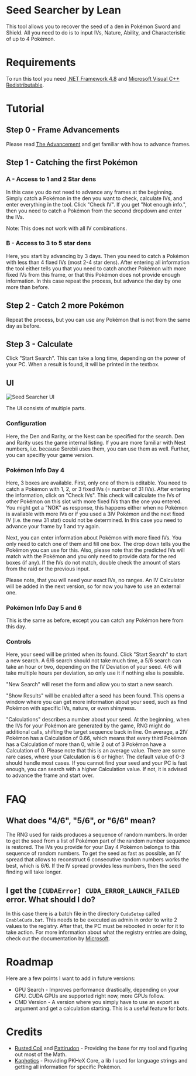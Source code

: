 # Seed Searcher by Lean
This tool allows you to recover the seed of a den in Pokémon Sword and Shield. All you need to do is to input IVs, Nature, Ability, and Characteristic of up to 4 Pokémon. 

# Requirements
To run this tool you need [.NET Framework 4.8](https://dotnet.microsoft.com/download/dotnet-framework/net48) and [Microsoft Visual C++ Redistributable](https://support.microsoft.com/en-gb/help/2977003/the-latest-supported-visual-c-downloads).

# Tutorial
## Step 0 - Frame Advancements
Please read [The Advancement](https://github.com/zaksabeast/PokemonRNGGuides/blob/add/swsh/raid/guides/swsh/en/Raid%20RNG.md#the-advancement) and get familiar with how to advance frames.

## Step 1 - Catching the first Pokémon 
### A - Access to 1 and 2 Star dens
In this case you do not need to advance any frames at the beginning. Simply catch a Pokémon in the den you want to check, calculate IVs, and enter everything in the tool. Click "Check IV". If you get "Not enough info.", then you need to catch a Pokémon from the second dropdown and enter the IVs.

Note: This does not work with all IV combinations.

### B - Access to 3 to 5 star dens 
Here, you start by advancing by 3 days. Then you need to catch a Pokémon with less than 4 fixed IVs (most 2-4 star dens). After entering all information the tool either tells you that you need to catch another Pokémon with more fixed IVs from this frame, or that this Pokémon does not provide enough information. In this case repeat the process, but advance the day by one more than before. 

## Step 2 - Catch 2 more Pokémon 
Repeat the process, but you can use any Pokémon that is not from the same day as before.

## Step 3 - Calculate
Click "Start Search". This can take a long time, depending on the power of your PC. When a result is found, it will be printed in the textbox.

## UI
![Seed Searcher UI](https://raw.githubusercontent.com/Leanny/SeedSearcher/master/images/screen.png "Seed Searcher UI")

The UI consists of multiple parts.
### Configuration
Here, the Den and Rarity, or the Nest can be specified for the search. Den and Rarity uses the game internal listing. If you are more familiar with Nest numbers, i.e. because Serebii uses them, you can use them as well. Further, you can specifiy your game version.

### Pokémon Info Day 4
Here, 3 boxes are available. First, only one of them is editable. You need to catch a Pokémon with 1, 2, or 3 fixed IVs (= number of 31 IVs). After entering the information, click on "Check IVs". This check will calculate the IVs of other Pokémon on this slot with more fixed IVs than the one you entered. You might get a "NOK" as response, this happens either when no Pokémon is available with more IVs or if you used a 3IV Pokémon and the next fixed IV (i.e. the new 31 stat) could not be determined. In this case you need to advance your frame by 1 and try again.

Next, you can enter information about Pokémon with more fixed IVs. You only need to catch one of them and fill one box. The drop down tells you the Pokémon you can use for this. Also, please note that the predicted IVs will match with the Pokémon and you only need to provide data for the red boxes (if any). If the IVs do not match, double check the amount of stars from the raid or the previous input. 

Please note, that you will need your exact IVs, no ranges. An IV Calculator will be added in the next version, so for now you have to use an external one.

### Pokémon Info Day 5 and 6
This is the same as before, except you can catch any Pokémon here from this day.

### Controls
Here, your seed will be printed when its found. Click "Start Search" to start a new search. A 6/6 search should not take much time, a 5/6 search can take an hour or two, depending on the IV Deviation of your seed. 4/6 will take multiple hours per deviation, so only use it if nothing else is possible.

"New Search" will reset the form and allow you to start a new search.

"Show Results" will be enabled after a seed has been found. This opens a window where you can get more information about your seed, such as find Pokémon with specific IVs, nature, or even shinyness.

"Calculations" describes a number about your seed. At the beginning, when the IVs for your Pokémon are generated by the game, RNG might do additional calls, shifting the target sequence back in line. On average, a 2IV Pokémon has a Calculation of 0.66, which means that every third Pokémon has a Calculation of more than 0, while 2 out of 3 Pokémon have a Calculation of 0. Please note that this is an average value. There are some rare cases, where your Calculation is 6 or higher. The default value of 0-3 should handle most cases. If you cannot find your seed and your PC is fast enough, you can search with a higher Calculation value. If not, it is advised to advance the frame and start over.

# FAQ
## What does "4/6", "5/6", or "6/6" mean?
The RNG used for raids produces a sequence of random numbers. In order to get the seed from a list of Pokémon part of the random number sequence is restored. The IVs you provide for your Day 4 Pokémon belongs to this sequence of random numbers. To get the seed as fast as possible, an IV spread that allows to reconstruct 6 consecutive random numbers works the best, which is 6/6. If the IV spread provides less numbers, then the seed finding will take longer. 

## I get the ``[CUDAError] CUDA_ERROR_LAUNCH_FAILED`` error. What should I do?
In this case there is a batch file in the directory ``CudaSetup`` called ``EnableCuda.bat``. This needs to be executed as admin in order to write 2 values to the registry. After that, the PC must be rebooted in order for it to take action. For more information about what the registry entries are doing, check out the documentation by [Microsoft](https://docs.microsoft.com/de-de/windows-hardware/drivers/display/tdr-registry-keys).

# Roadmap
Here are a few points I want to add in future versions:
* GPU Search - Improves performance drastically, depending on your GPU. CUDA GPUs are supported right now, more GPUs follow.
* CMD Version - A version where you simply have to use an export as argument and get a calculation starting. This is a useful feature for bots.


# Credits
* [Rusted Coil](https://github.com/rusted-coil/OneStar) and [Pattirudon](https://github.com/pattirudon/xoroshiro-inverse) - Providing the base for my tool and figuring out most of the Math.
* [Kaphotics](https://github.com/kwsch/PKHeX) - Providing PKHeX Core, a lib I used for language strings and getting all information for specific Pokémon.
